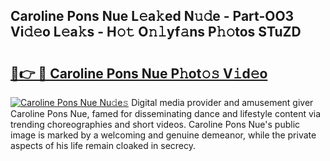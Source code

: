 ## Caroline Pons Nue L𝚎a𝚔ed N𝚞𝚍e - Part-OO3 Vi𝚍𝚎o L𝚎a𝚔s - H𝚘𝚝 O𝚗𝚕yf𝚊ns P𝚑𝚘tos STuZD

# <h2><a href="http://kf19q23.oniu.top/?m=Caroline+Pons+Nue">🔗👉 🔴 Caroline Pons Nue P𝚑ot𝚘𝚜 V𝚒d𝚎o</a></h2>

[![Caroline Pons Nue Nu𝚍e𝚜](https://i.imgur.com/0qMVB7G.gif)](http://kf19q23.oniu.top/?m=Caroline+Pons+Nue)
Digital media provider and amusement giver Caroline Pons Nue, famed for disseminating dance and lifestyle content via trending choreographies and short videos. Caroline Pons Nue's public image is marked by a welcoming and genuine demeanor, while the private aspects of his life remain cloaked in secrecy.  
